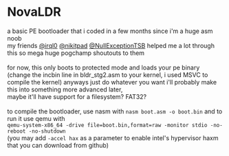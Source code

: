 # NovaLDR
a basic PE bootloader that i coded in a few months since i'm a huge asm noob\
my friends [@irql0](https://github.com/irql0) [@nikitpad](https://github.com/nikitpad) [@NullExceptionTSB](https://github.com/NullExceptionTSB) helped me a lot through this so mega huge pogchamp shoutouts to them\
\
for now, this only boots to protected mode and loads your pe binary\
(change the incbin line in bldr_stg2.asm to your kernel, i used MSVC to compile the kernel)
anyways just do whatever you want i'll probably make this into something more advanced later,\
maybe it'll have support for a filesystem? FAT32?\
\
to compile the bootloader, use nasm with `nasm boot.asm -o boot.bin` and to run it use qemu with\
`qemu-system-x86_64 -drive file=boot.bin,format=raw -monitor stdio -no-reboot -no-shutdown`\
(you may add `-accel hax` as a parameter to enable intel's hypervisor haxm that you can download from github)
